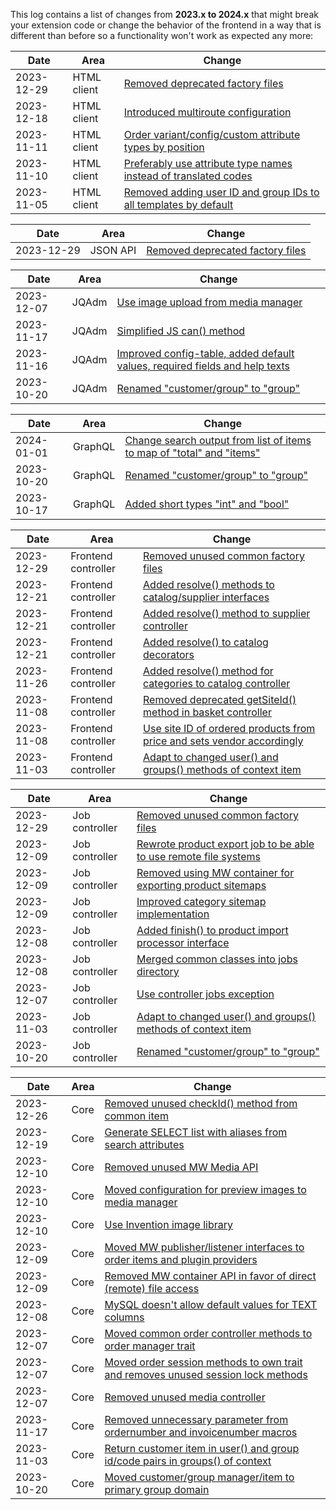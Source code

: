 This log contains a list of changes from **2023.x to 2024.x** that might break your extension code or change the behavior of the frontend in a way that is different than before so a functionality won't work as expected any more:

| Date | Area | Change
| ---- | ---- | ------
| 2023-12-29 | HTML client | [Removed deprecated factory files](https://github.com/aimeos/ai-client-html/commit/013fdc11431839cec888277905dfb52f3a9f89fb)
| 2023-12-18 | HTML client | [Introduced multiroute configuration](https://github.com/aimeos/ai-client-html/commit/0244cf10532f88165936392476b0b4edae5f305f)
| 2023-11-11 | HTML client | [Order variant/config/custom attribute types by position](https://github.com/aimeos/ai-client-html/commit/2ab9d582c2ce5a820f0211534dfa4f9a5cd03425)
| 2023-11-10 | HTML client | [Preferably use attribute type names instead of translated codes](https://github.com/aimeos/ai-client-html/commit/632ea0bb95fb4e02640f1d87ac4b91f1ca51e59a)
| 2023-11-05 | HTML client | [Removed adding user ID and group IDs to all templates by default](https://github.com/aimeos/ai-client-html/commit/a613c78e97bdef9ecdf184c30e436628af9b87c0)

| Date | Area | Change
| ---- | ---- | ------
| 2023-12-29 | JSON API | [Removed deprecated factory files](https://github.com/aimeos/ai-client-jsonapi/commit/45bd4a9976eeb33824c5ab3a5e4b50e4ff3806f4)

| Date | Area | Change
| ---- | ---- | ------
| 2023-12-07 | JQAdm | [Use image upload from media manager](https://github.com/aimeos/ai-admin-jqadm/commit/4577b9f7221abe66a87ee410e603e354e228baa6)
| 2023-11-17 | JQAdm | [Simplified JS can() method](https://github.com/aimeos/ai-admin-jqadm/commit/c8f9daeddef7d045ff7819c280c9a9fe9b3c0ae6)
| 2023-11-16 | JQAdm | [Improved config-table, added default values, required fields and help texts](https://github.com/aimeos/ai-admin-jqadm/commit/0696e4075f50ba25689526b276b0bfcdf5098f9e)
| 2023-10-20 | JQAdm | [Renamed "customer/group" to "group"](https://github.com/aimeos/ai-admin-jqadm/commit/860717a8bcf3587263e72eaf442730e112cbe23a)

| Date | Area | Change
| ---- | ---- | ------
| 2024-01-01 | GraphQL | [Change search output from list of items to map of "total" and "items"](https://github.com/aimeos/ai-admin-graphql/commit/a0350c15d5e32522b8baab17d56de93c6e840ba4)
| 2023-10-20 | GraphQL | [Renamed "customer/group" to "group"](https://github.com/aimeos/ai-admin-graphql/commit/e436e58e67b373f525e5b8d530fb042c4e476c0f)
| 2023-10-17 | GraphQL | [Added short types "int" and "bool"](https://github.com/aimeos/ai-admin-graphql/commit/60ce6fbfafdac6b69ca21318eab50320d073a49d)

| Date | Area | Change
| ---- | ---- | ------
| 2023-12-29 | Frontend controller | [Removed unused common factory files](https://github.com/aimeos/ai-controller-frontend/commit/44f69b8a7be64f067a9854f6290707e63c0a5ae3)
| 2023-12-21 | Frontend controller | [Added resolve() methods to catalog/supplier interfaces](https://github.com/aimeos/ai-controller-frontend/commit/efb3cc7711745ebc163a892b3a1f415a8f30c666)
| 2023-12-21 | Frontend controller | [Added resolve() method to supplier controller](https://github.com/aimeos/ai-controller-frontend/commit/5d8aa0ef1edf6f516d328a74c5d14000f6dc8000)
| 2023-12-21 | Frontend controller | [Added resolve() to catalog decorators](https://github.com/aimeos/ai-controller-frontend/commit/f1d13edb4e48e8ad132057bcc860ffe848c5dcca)
| 2023-11-26 | Frontend controller | [Added resolve() method for categories to catalog controller](https://github.com/aimeos/ai-controller-frontend/commit/65930d169a15ea4563c5e8d572577b6226ee6a90)
| 2023-11-08 | Frontend controller | [Removed deprecated getSiteId() method in basket controller](https://github.com/aimeos/ai-controller-frontend/commit/b6d85efd93d17ae8fe92bf8165da45ffff380d62)
| 2023-11-08 | Frontend controller | [Use site ID of ordered products from price and sets vendor accordingly](https://github.com/aimeos/ai-controller-frontend/commit/971496b965c3749e5a9035efadead897539e9a88)
| 2023-11-03 | Frontend controller | [Adapt to changed user() and groups() methods of context item](https://github.com/aimeos/ai-controller-frontend/commit/9661ae496e7004ae508f66901d4858a30226204f)

| Date | Area | Change
| ---- | ---- | ------
| 2023-12-29 | Job controller | [Removed unused common factory files](https://github.com/aimeos/ai-controller-jobs/commit/319216da8a1ccc82c080af855c54fba23c425742)
| 2023-12-09 | Job controller | [Rewrote product export job to be able to use remote file systems](https://github.com/aimeos/ai-controller-jobs/commit/3a9d74d4ea739e84104c30c96043d9cad46aa4dd)
| 2023-12-09 | Job controller | [Removed using MW container for exporting product sitemaps](https://github.com/aimeos/ai-controller-jobs/commit/f585687003ec45a686f2cb3b1f543c6e9b64c2b6)
| 2023-12-09 | Job controller | [Improved category sitemap implementation](https://github.com/aimeos/ai-controller-jobs/commit/66e22435c68dd04e23dcb591153efd2103241cc8)
| 2023-12-08 | Job controller | [Added finish() to product import processor interface](https://github.com/aimeos/ai-controller-jobs/commit/219e215c2ebb80f3cced661e7cbf808034a468fd)
| 2023-12-08 | Job controller | [Merged common classes into jobs directory](https://github.com/aimeos/ai-controller-jobs/commit/c777f55d39b2239f800ffab525569f698d9b9a29)
| 2023-12-07 | Job controller | [Use controller jobs exception](https://github.com/aimeos/ai-controller-jobs/commit/f0002b444d45991cc3d0f7361db26d4477eba30b)
| 2023-11-03 | Job controller | [Adapt to changed user() and groups() methods of context item](https://github.com/aimeos/ai-controller-jobs/commit/9305da2cf9e53db98ac3b29fd5dbf1a709072c11)
| 2023-10-20 | Job controller | [Renamed "customer/group" to "group"](https://github.com/aimeos/ai-controller-jobs/commit/3011bbe45e41a36ceedb35f6a056686444976375)

| Date | Area | Change
| ---- | ---- | ------
| 2023-12-26 | Core | [Removed unused checkId() method from common item](https://github.com/aimeos/aimeos-core/commit/71735164a4bfb054fcac28fbee1eb49c48b8f3ac)
| 2023-12-19 | Core | [Generate SELECT list with aliases from search attributes](https://github.com/aimeos/aimeos-core/commit/6b9f6986eccad28a5c5976a2178ad61c97d0384b)
| 2023-12-10 | Core | [Removed unused MW Media API](https://github.com/aimeos/aimeos-core/commit/975e489b278e78eaa4af6117f25dee8b3cb963c5)
| 2023-12-10 | Core | [Moved configuration for preview images to media manager](https://github.com/aimeos/aimeos-core/commit/065c7a2f734f2b570acf51dac12849d12e8d69d9)
| 2023-12-10 | Core | [Use Invention image library](https://github.com/aimeos/aimeos-core/commit/1f1241a72194ab259c554b63a7ea408899ebd321)
| 2023-12-09 | Core | [Moved MW publisher/listener interfaces to order items and plugin providers](https://github.com/aimeos/aimeos-core/commit/3a20e73f06c22247f5411c4e1472e00e775bccb9)
| 2023-12-09 | Core | [Removed MW container API in favor of direct (remote) file access](https://github.com/aimeos/aimeos-core/commit/32145758db82430a47ba4f8e90631d3ee69420f8)
| 2023-12-08 | Core | [MySQL doesn't allow default values for TEXT columns](https://github.com/aimeos/aimeos-core/commit/0b20e6d09d95c2b2ff215691cdac6ebbd2d04f08)
| 2023-12-07 | Core | [Moved common order controller methods to order manager trait](https://github.com/aimeos/aimeos-core/commit/5b5d82aadf9969eceb15f2c2d41f0bcad8538e23)
| 2023-12-07 | Core | [Moved order session methods to own trait and removes unused session lock methods](https://github.com/aimeos/aimeos-core/commit/8091ff802a0586cd4f9c288c16f59827328759df)
| 2023-12-07 | Core | [Removed unused media controller](https://github.com/aimeos/aimeos-core/commit/b463a68a980aa12b04595bb78d70d34ebe7ca4dd)
| 2023-11-17 | Core | [Removed unnecessary parameter from ordernumber and invoicenumber macros](https://github.com/aimeos/aimeos-core/commit/db103c5f635acfbd0f9afc48ef6dfe3c4841d24a)
| 2023-11-03 | Core | [Return customer item in user() and group id/code pairs in groups() of context](https://github.com/aimeos/aimeos-core/commit/be40ee648a191746f70ee3891556455f12cfcb7d)
| 2023-10-20 | Core | [Moved customer/group manager/item to primary group domain](https://github.com/aimeos/aimeos-core/commit/b4d665561a911a860eeca9829763e215727cbba2)

